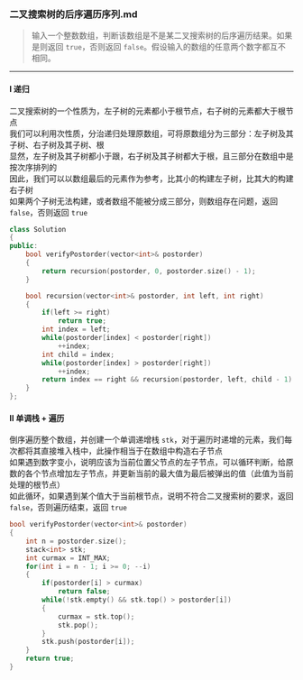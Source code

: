 ### 二叉搜索树的后序遍历序列.md

> 输入一个整数数组，判断该数组是不是某二叉搜索树的后序遍历结果。如果是则返回 `true`，否则返回 `false`。假设输入的数组的任意两个数字都互不相同。  

----------

#### I 递归

二叉搜索树的一个性质为，左子树的元素都小于根节点，右子树的元素都大于根节点  
我们可以利用次性质，分治递归处理原数组，可将原数组分为三部分：左子树及其子树、右子树及其子树、根  
显然，左子树及其子树都小于跟，右子树及其子树都大于根，且三部分在数组中是按次序排列的  
因此，我们可以以数组最后的元素作为参考，比其小的构建左子树，比其大的构建右子树  
如果两个子树无法构建，或者数组不能被分成三部分，则数组存在问题，返回 `false`，否则返回 `true`  

```cpp
class Solution 
{
public:
    bool verifyPostorder(vector<int>& postorder) 
    {
        return recursion(postorder, 0, postorder.size() - 1);
    }

    bool recursion(vector<int>& postorder, int left, int right)
    {
        if(left >= right)
            return true;
        int index = left;
        while(postorder[index] < postorder[right])
            ++index;
        int child = index;
        while(postorder[index] > postorder[right])
            ++index;
        return index == right && recursion(postorder, left, child - 1) && recursion(postorder, child, right - 1);
    }
};
```

#### II 单调栈 + 遍历

倒序遍历整个数组，并创建一个单调递增栈 `stk`，对于遍历时递增的元素，我们每次都将其直接堆入栈中，此操作相当于在数组中构造右子节点  
如果遇到数字变小，说明应该为当前位置父节点的左子节点，可以循环判断，给原数的各个节点增加左子节点，并更新当前的最大值为最后被弹出的值（此值为当前处理的根节点）  
如此循环，如果遇到某个值大于当前根节点，说明不符合二叉搜索树的要求，返回 `false`，否则遍历结束，返回 `true`  

```cpp
bool verifyPostorder(vector<int>& postorder) 
{
    int n = postorder.size();
    stack<int> stk;
    int curmax = INT_MAX;
    for(int i = n - 1; i >= 0; --i)
    {
        if(postorder[i] > curmax)
            return false;
        while(!stk.empty() && stk.top() > postorder[i])
        {
            curmax = stk.top();
            stk.pop();
        }
        stk.push(postorder[i]);
    }
    return true;
}
```
